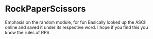 # RockPaperScissors
Emphasis on the random module, for fun 
Basically looked up the ASCII online and saved it under its respective word.
I hope if you find this you know the rules of RPS 
